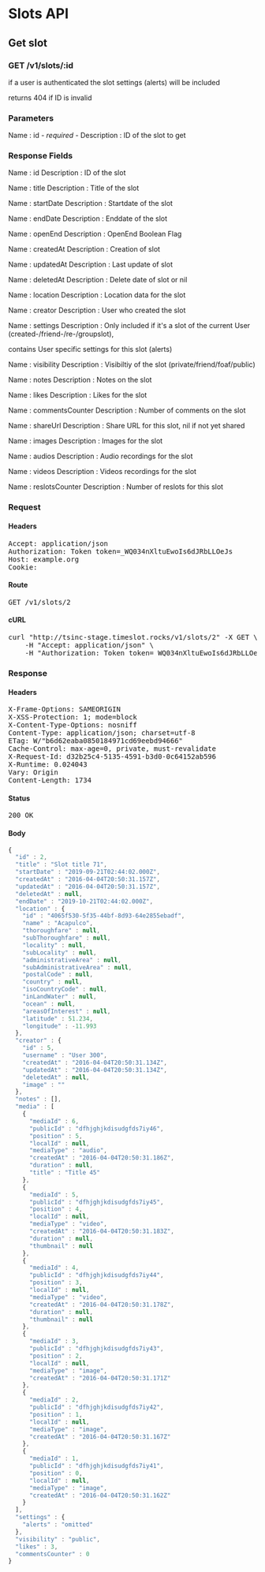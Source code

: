 # Slots API

## Get slot

### GET /v1/slots/:id

if a user is authenticated the slot settings (alerts) will be included

returns 404 if ID is invalid

### Parameters

Name : id *- required -*
Description : ID of the slot to get


### Response Fields

Name : id
Description : ID of the slot

Name : title
Description : Title of the slot

Name : startDate
Description : Startdate of the slot

Name : endDate
Description : Enddate of the slot

Name : openEnd
Description : OpenEnd Boolean Flag

Name : createdAt
Description : Creation of slot

Name : updatedAt
Description : Last update of slot

Name : deletedAt
Description : Delete date of slot or nil

Name : location
Description : Location data for the slot

Name : creator
Description : User who created the slot

Name : settings
Description : Only included if it&#39;s a slot of the current User (created-/friend-/re-/groupslot),

contains User specific settings for this slot (alerts)

Name : visibility
Description : Visibiltiy of the slot (private/friend/foaf/public)

Name : notes
Description : Notes on the slot

Name : likes
Description : Likes for the slot

Name : commentsCounter
Description : Number of comments on the slot

Name : shareUrl
Description : Share URL for this slot, nil if not yet shared

Name : images
Description : Images for the slot

Name : audios
Description : Audio recordings for the slot

Name : videos
Description : Videos recordings for the slot

Name : reslotsCounter
Description : Number of reslots for this slot

### Request

#### Headers

<pre>Accept: application/json
Authorization: Token token=_WQ034nXltuEwoIs6dJRbLLOeJs
Host: example.org
Cookie: </pre>

#### Route

<pre>GET /v1/slots/2</pre>

#### cURL

<pre class="request">curl &quot;http://tsinc-stage.timeslot.rocks/v1/slots/2&quot; -X GET \
	-H &quot;Accept: application/json&quot; \
	-H &quot;Authorization: Token token=_WQ034nXltuEwoIs6dJRbLLOeJs&quot;</pre>

### Response

#### Headers

<pre>X-Frame-Options: SAMEORIGIN
X-XSS-Protection: 1; mode=block
X-Content-Type-Options: nosniff
Content-Type: application/json; charset=utf-8
ETag: W/&quot;b6d62eaba0850184971cd69eebd94666&quot;
Cache-Control: max-age=0, private, must-revalidate
X-Request-Id: d32b25c4-5135-4591-b3d0-0c64152ab596
X-Runtime: 0.024043
Vary: Origin
Content-Length: 1734</pre>

#### Status

<pre>200 OK</pre>

#### Body

```javascript
{
  "id" : 2,
  "title" : "Slot title 71",
  "startDate" : "2019-09-21T02:44:02.000Z",
  "createdAt" : "2016-04-04T20:50:31.157Z",
  "updatedAt" : "2016-04-04T20:50:31.157Z",
  "deletedAt" : null,
  "endDate" : "2019-10-21T02:44:02.000Z",
  "location" : {
    "id" : "4065f530-5f35-44bf-8d93-64e2855ebadf",
    "name" : "Acapulco",
    "thoroughfare" : null,
    "subThoroughfare" : null,
    "locality" : null,
    "subLocality" : null,
    "administrativeArea" : null,
    "subAdministrativeArea" : null,
    "postalCode" : null,
    "country" : null,
    "isoCountryCode" : null,
    "inLandWater" : null,
    "ocean" : null,
    "areasOfInterest" : null,
    "latitude" : 51.234,
    "longitude" : -11.993
  },
  "creator" : {
    "id" : 5,
    "username" : "User 300",
    "createdAt" : "2016-04-04T20:50:31.134Z",
    "updatedAt" : "2016-04-04T20:50:31.134Z",
    "deletedAt" : null,
    "image" : ""
  },
  "notes" : [],
  "media" : [
    {
      "mediaId" : 6,
      "publicId" : "dfhjghjkdisudgfds7iy46",
      "position" : 5,
      "localId" : null,
      "mediaType" : "audio",
      "createdAt" : "2016-04-04T20:50:31.186Z",
      "duration" : null,
      "title" : "Title 45"
    },
    {
      "mediaId" : 5,
      "publicId" : "dfhjghjkdisudgfds7iy45",
      "position" : 4,
      "localId" : null,
      "mediaType" : "video",
      "createdAt" : "2016-04-04T20:50:31.183Z",
      "duration" : null,
      "thumbnail" : null
    },
    {
      "mediaId" : 4,
      "publicId" : "dfhjghjkdisudgfds7iy44",
      "position" : 3,
      "localId" : null,
      "mediaType" : "video",
      "createdAt" : "2016-04-04T20:50:31.178Z",
      "duration" : null,
      "thumbnail" : null
    },
    {
      "mediaId" : 3,
      "publicId" : "dfhjghjkdisudgfds7iy43",
      "position" : 2,
      "localId" : null,
      "mediaType" : "image",
      "createdAt" : "2016-04-04T20:50:31.171Z"
    },
    {
      "mediaId" : 2,
      "publicId" : "dfhjghjkdisudgfds7iy42",
      "position" : 1,
      "localId" : null,
      "mediaType" : "image",
      "createdAt" : "2016-04-04T20:50:31.167Z"
    },
    {
      "mediaId" : 1,
      "publicId" : "dfhjghjkdisudgfds7iy41",
      "position" : 0,
      "localId" : null,
      "mediaType" : "image",
      "createdAt" : "2016-04-04T20:50:31.162Z"
    }
  ],
  "settings" : {
    "alerts" : "omitted"
  },
  "visibility" : "public",
  "likes" : 3,
  "commentsCounter" : 0
}
```
